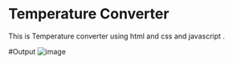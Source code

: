 # Temperature Converter
This is Temperature converter using html and css and javascript .

#Output
![image](https://github.com/aditya19062000/Bharat_Intern_project-2/assets/113243688/c8ed34c1-f3cf-4071-8224-65e20725ee9a)

